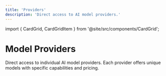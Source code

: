 ```yaml
---
title: 'Providers'
description: 'Direct access to AI model providers.'
---
```


import { CardGrid, CardGridItem } from '@site/src/components/CardGrid';

# Model Providers

Direct access to individual AI model providers. Each provider offers unique models with specific capabilities and pricing.

<CardGrid>
    <CardGridItem
      title="OpenAI"
      description="27 models"
      href="./providers/openai"
      logo="https://models.dev/logos/openai.svg"
    />
    <CardGridItem
      title="Anthropic"
      description="11 models"
      href="./providers/anthropic"
      logo="https://models.dev/logos/anthropic.svg"
    />
    <CardGridItem
      title="Google"
      description="18 models"
      href="./providers/google"
      logo="https://models.dev/logos/google.svg"
    />
    <CardGridItem
      title="DeepSeek"
      description="2 models"
      href="./providers/deepseek"
      logo="https://models.dev/logos/deepseek.svg"
    />
    <CardGridItem
      title="Mistral"
      description="19 models"
      href="./providers/mistral"
      logo="https://models.dev/logos/mistral.svg"
    />
    <CardGridItem
      title="xAI"
      description="20 models"
      href="./providers/xai"
      logo="https://models.dev/logos/xai.svg"
    />
    <CardGridItem
      title="Alibaba"
      description="1 models"
      href="./providers/alibaba"
      logo="https://models.dev/logos/alibaba.svg"
    />
    <CardGridItem
      title="Alibaba (China)"
      description="1 models"
      href="./providers/alibaba-cn"
      logo="https://models.dev/logos/alibaba-cn.svg"
    />
    <CardGridItem
      title="Baseten"
      description="2 models"
      href="./providers/baseten"
      logo="https://models.dev/logos/baseten.svg"
    />
    <CardGridItem
      title="Cerebras"
      description="3 models"
      href="./providers/cerebras"
      logo="https://models.dev/logos/cerebras.svg"
    />
    <CardGridItem
      title="Chutes"
      description="31 models"
      href="./providers/chutes"
      logo="https://models.dev/logos/chutes.svg"
    />
    <CardGridItem
      title="Cortecs"
      description="10 models"
      href="./providers/cortecs"
      logo="https://models.dev/logos/cortecs.svg"
    />
    <CardGridItem
      title="Deep Infra"
      description="4 models"
      href="./providers/deepinfra"
      logo="https://models.dev/logos/deepinfra.svg"
    />
    <CardGridItem
      title="FastRouter"
      description="14 models"
      href="./providers/fastrouter"
      logo="https://models.dev/logos/fastrouter.svg"
    />
    <CardGridItem
      title="GitHub Models"
      description="55 models"
      href="./providers/github-models"
      logo="https://models.dev/logos/github-models.svg"
    />
    <CardGridItem
      title="Inception"
      description="2 models"
      href="./providers/inception"
      logo="https://models.dev/logos/inception.svg"
    />
    <CardGridItem
      title="Inference"
      description="9 models"
      href="./providers/inference"
      logo="https://models.dev/logos/inference.svg"
    />
    <CardGridItem
      title="Llama"
      description="7 models"
      href="./providers/llama"
      logo="https://models.dev/logos/llama.svg"
    />
    <CardGridItem
      title="LMStudio"
      description="3 models"
      href="./providers/lmstudio"
      logo="https://models.dev/logos/lmstudio.svg"
    />
    <CardGridItem
      title="LucidQuery AI"
      description="2 models"
      href="./providers/lucidquery"
      logo="https://models.dev/logos/lucidquery.svg"
    />
    <CardGridItem
      title="ModelScope"
      description="7 models"
      href="./providers/modelscope"
      logo="https://models.dev/logos/modelscope.svg"
    />
    <CardGridItem
      title="Moonshot AI"
      description="3 models"
      href="./providers/moonshotai"
      logo="https://models.dev/logos/moonshotai.svg"
    />
    <CardGridItem
      title="Moonshot AI (China)"
      description="3 models"
      href="./providers/moonshotai-cn"
      logo="https://models.dev/logos/moonshotai-cn.svg"
    />
    <CardGridItem
      title="Morph"
      description="3 models"
      href="./providers/morph"
      logo="https://models.dev/logos/morph.svg"
    />
    <CardGridItem
      title="Nvidia"
      description="13 models"
      href="./providers/nvidia"
      logo="https://models.dev/logos/nvidia.svg"
    />
    <CardGridItem
      title="OpenCode Zen"
      description="12 models"
      href="./providers/opencode"
      logo="https://models.dev/logos/opencode.svg"
    />
    <CardGridItem
      title="Perplexity"
      description="4 models"
      href="./providers/perplexity"
      logo="https://models.dev/logos/perplexity.svg"
    />
    <CardGridItem
      title="Requesty"
      description="13 models"
      href="./providers/requesty"
      logo="https://models.dev/logos/requesty.svg"
    />
    <CardGridItem
      title="submodel"
      description="9 models"
      href="./providers/submodel"
      logo="https://models.dev/logos/submodel.svg"
    />
    <CardGridItem
      title="Synthetic"
      description="21 models"
      href="./providers/synthetic"
      logo="https://models.dev/logos/synthetic.svg"
    />
    <CardGridItem
      title="Upstage"
      description="2 models"
      href="./providers/upstage"
      logo="https://models.dev/logos/upstage.svg"
    />
    <CardGridItem
      title="Venice AI"
      description="13 models"
      href="./providers/venice"
      logo="https://models.dev/logos/venice.svg"
    />
    <CardGridItem
      title="Weights &amp; Biases"
      description="10 models"
      href="./providers/wandb"
      logo="https://models.dev/logos/wandb.svg"
    />
    <CardGridItem
      title="Z.AI"
      description="5 models"
      href="./providers/zai"
      logo="https://models.dev/logos/zai.svg"
    />
    <CardGridItem
      title="Z.AI Coding Plan"
      description="5 models"
      href="./providers/zai-coding-plan"
      logo="https://models.dev/logos/zai-coding-plan.svg"
    />
    <CardGridItem
      title="Zhipu AI"
      description="5 models"
      href="./providers/zhipuai"
      logo="https://models.dev/logos/zhipuai.svg"
    />
    <CardGridItem
      title="Zhipu AI Coding Plan"
      description="5 models"
      href="./providers/zhipuai-coding-plan"
      logo="https://models.dev/logos/zhipuai-coding-plan.svg"
    />
</CardGrid>
